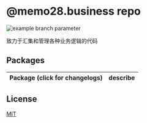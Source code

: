 <!--
 * @Author: 邱狮杰
 * @Date: 2023-03-09 11:53:37
 * @LastEditTime: 2023-12-14 14:14:33
 * @Description: 
 * @FilePath: /businessRepo/README.md
-->

# @memo28.business repo

![example branch parameter](https://github.com/github/docs/actions/workflows/main.yml/badge.svg?branch=main)

致力于汇集和管理各种业务逻辑的代码

## Packages

| Package (click for changelogs)                        | describe                               |
| ----------------------------------------------------- | :------------------------------------- |

## License

[MIT](LICENSE)
